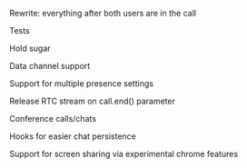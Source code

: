 Rewrite: everything after both users are in the call

Tests

Hold sugar

Data channel support

Support for multiple presence settings

Release RTC stream on call.end() parameter

Conference calls/chats

Hooks for easier chat persistence

Support for screen sharing via experimental chrome features